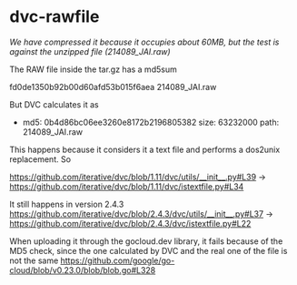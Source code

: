 # dvc-rawfile
*We have compressed it because it occupies about 60MB, but the test is against the unzipped file (214089_JAI.raw)*

The RAW file inside the tar.gz has a md5sum

fd0de1350b92b00d60afd53b015f6aea  214089_JAI.raw

But DVC calculates it as 
- md5: 0b4d86bc06ee3260e8172b2196805382
  size: 63232000
  path: 214089_JAI.raw
  
This happens because it considers it a text file and performs a dos2unix replacement. So 

https://github.com/iterative/dvc/blob/1.11/dvc/utils/__init__.py#L39
-> https://github.com/iterative/dvc/blob/1.11/dvc/istextfile.py#L34

It still happens in version 2.4.3
https://github.com/iterative/dvc/blob/2.4.3/dvc/utils/__init__.py#L37
-> https://github.com/iterative/dvc/blob/2.4.3/dvc/istextfile.py#L22

When uploading it through the gocloud.dev library, it fails because of the MD5 check, since the one calculated by DVC and the real one of the file is not the same
https://github.com/google/go-cloud/blob/v0.23.0/blob/blob.go#L328
